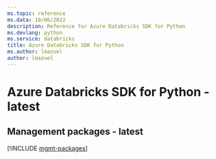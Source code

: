 ```yaml
---
ms.topic: reference
ms.data: 10/06/2022
description: Reference for Azure Databricks SDK for Python
ms.devlang: python
ms.service: databricks
title: Azure Databricks SDK for Python
ms.author: lmazuel
author: lmazuel
---
```

# Azure Databricks SDK for Python - latest

## Management packages - latest
[!INCLUDE [mgmt-packages](databricks-mgmt-index.md)]